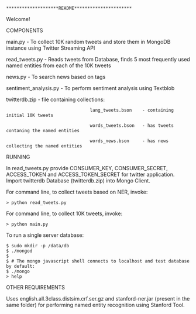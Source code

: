                                     ********************README**********************

Welcome!

COMPONENTS


  main.py                       - To collect 10K random tweets and store them in MongoDB instance using Twitter Streaming API
  
  read_tweets.py                - Reads tweets from Database, finds 5 most frequently used named entities from each of the 10K tweets
  
  news.py                       - To search news based on tags
  
  sentiment_analysis.py         - To perform sentiment analysis using Textblob
  
  twitterdb.zip                 - file containing collections:
  
                                    lang_tweets.bson    - containing initial 10K tweets
                                    
                                    words_tweets.bson   - has tweets contaning the named entities 
                                    
                                    words_news.bson     - has news collecting the named entities
  

RUNNING

In read_tweets.py provide CONSUMER_KEY, CONSUMER_SECRET, ACCESS_TOKEN and ACCESS_TOKEN_SECRET for twitter application.
Import twitterdb Database (twitterdb.zip) into Mongo Client.

  For command line, to collect tweets based on NER, invoke:

    > python read_tweets.py 
    
  For command line, to collect 10K tweets, invoke:
  
    > python main.py

  To run a single server database:

    $ sudo mkdir -p /data/db
    $ ./mongod
    $
    $ # The mongo javascript shell connects to localhost and test database by default:
    $ ./mongo
    > help

OTHER REQUIREMENTS

  Uses english.all.3class.distsim.crf.ser.gz and stanford-ner.jar (present in the same folder) for performing named entity recognition using Stanford Tool.

